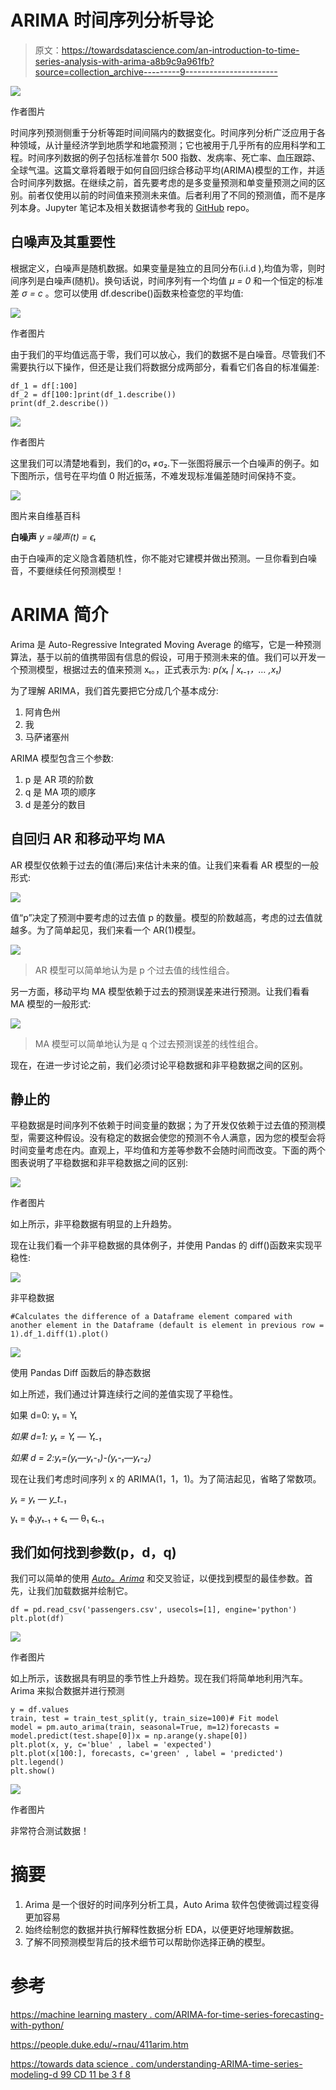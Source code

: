 # ARIMA 时间序列分析导论

> 原文：<https://towardsdatascience.com/an-introduction-to-time-series-analysis-with-arima-a8b9c9a961fb?source=collection_archive---------9----------------------->

![](img/ac59dc5c980f0175caf1d6a512eaf808.png)

作者图片

时间序列预测侧重于分析等距时间间隔内的数据变化。时间序列分析广泛应用于各种领域，从计量经济学到地质学和地震预测；它也被用于几乎所有的应用科学和工程。时间序列数据的例子包括标准普尔 500 指数、发病率、死亡率、血压跟踪、全球气温。这篇文章将着眼于如何自回归综合移动平均(ARIMA)模型的工作，并适合时间序列数据。在继续之前，首先要考虑的是多变量预测和单变量预测之间的区别。前者仅使用以前的时间值来预测未来值。后者利用了不同的预测值，而不是序列本身。Jupyter 笔记本及相关数据请参考我的 [GitHub](https://github.com/TahaBinhuraib/Arima_medium) repo。

## 白噪声及其重要性

根据定义，白噪声是随机数据。如果变量是独立的且同分布(i.i.d ),均值为零，则时间序列是白噪声(随机)。换句话说，时间序列有一个均值 *μ = 0* 和一个恒定的标准差 *σ = c* 。您可以使用 df.describe()函数来检查您的平均值:

![](img/b3321a81f9045dd5bf055ad691d20b7b.png)

作者图片

由于我们的平均值远高于零，我们可以放心，我们的数据不是白噪音。尽管我们不需要执行以下操作，但还是让我们将数据分成两部分，看看它们各自的标准偏差:

```
df_1 = df[:100]
df_2 = df[100:]print(df_1.describe())
print(df_2.describe())
```

![](img/2019170b492e80860239df88cccef48c.png)

作者图片

这里我们可以清楚地看到，我们的σ₁ ≠σ₂.下一张图将展示一个白噪声的例子。如下图所示，信号在平均值 0 附近振荡，不难发现标准偏差随时间保持不变。

![](img/e723fb2bc57bad243344755e9f918c45.png)

图片来自维基百科

**白噪声** *y =噪声(t) = ϵₜ*

由于白噪声的定义隐含着随机性，你不能对它建模并做出预测。一旦你看到白噪音，不要继续任何预测模型！

# ARIMA 简介

Arima 是 Auto-Regressive Integrated Moving Average 的缩写，它是一种预测算法，基于以前的值携带固有信息的假设，可用于预测未来的值。我们可以开发一个预测模型，根据过去的值来预测 xₜ。，正式表示为:
*p(xₜ | xₜ₋₁，… ,x₁)*

为了理解 ARIMA，我们首先要把它分成几个基本成分:

1.  阿肯色州
2.  我
3.  马萨诸塞州

ARIMA 模型包含三个参数:

1.  p 是 AR 项的阶数
2.  q 是 MA 项的顺序
3.  d 是差分的数目

## 自回归 AR 和移动平均 MA

AR 模型仅依赖于过去的值(滞后)来估计未来的值。让我们来看看 AR 模型的一般形式:

![](img/373db636e7d4de29db5ee1095020670f.png)

值“p”决定了预测中要考虑的过去值 p 的数量。模型的阶数越高，考虑的过去值就越多。为了简单起见，我们来看一个 AR(1)模型。

![](img/f89001f9d2f8e22b2ff442963d79d36d.png)

> AR 模型可以简单地认为是 p 个过去值的线性组合。

另一方面，移动平均 MA 模型依赖于过去的预测误差来进行预测。让我们看看 MA 模型的一般形式:

![](img/50360ec24b426c46715bf0fa959931f1.png)

> MA 模型可以简单地认为是 q 个过去预测误差的线性组合。

现在，在进一步讨论之前，我们必须讨论平稳数据和非平稳数据之间的区别。

## 静止的

平稳数据是时间序列不依赖于时间变量的数据；为了开发仅依赖于过去值的预测模型，需要这种假设。没有稳定的数据会使您的预测不令人满意，因为您的模型会将时间变量考虑在内。直观上，平均值和方差等参数不会随时间而改变。下面的两个图表说明了平稳数据和非平稳数据之间的区别:

![](img/a98e0873395a003e587fada3e50db7cd.png)

作者图片

如上所示，非平稳数据有明显的上升趋势。

现在让我们看一个非平稳数据的具体例子，并使用 Pandas 的 diff()函数来实现平稳性:

![](img/5f42e68cba846cb54d70230782b4797a.png)

非平稳数据

```
#Calculates the difference of a Dataframe element compared with another element in the Dataframe (default is element in previous row = 1).df_1.diff(1).plot()
```

![](img/7cf594f2fb12faa1627dcf123f9dadb4.png)

使用 Pandas Diff 函数后的静态数据

如上所述，我们通过计算连续行之间的差值实现了平稳性。

如果 d=0: yₜ = Yₜ

*如果 d=1: yₜ = Yₜ — Yₜ₋₁*

*如果 d = 2:yₜ=(yₜ—yₜ-₁)-(yₜ-₁—yₜ-₂)*

现在让我们考虑时间序列 x 的 ARIMA(1，1，1)。为了简洁起见，省略了常数项。

*yₜ = yₜ — y_t₋₁*

yₜ = ϕ₁yₜ₋₁ + ϵₜ — θ₁ ϵₜ₋₁

## 我们如何找到参数(p，d，q)

我们可以简单的使用 [*Auto。Arima*](https://pypi.org/project/pmdarima/) 和交叉验证，以便找到模型的最佳参数。首先，让我们加载数据并绘制它。

```
df = pd.read_csv('passengers.csv', usecols=[1], engine='python')
plt.plot(df)
```

![](img/2b2241b62bf91a779eac22e6af1a77ef.png)

作者图片

如上所示，该数据具有明显的季节性上升趋势。现在我们将简单地利用汽车。Arima 来拟合数据并进行预测

```
y = df.values
train, test = train_test_split(y, train_size=100)# Fit model
model = pm.auto_arima(train, seasonal=True, m=12)forecasts = model.predict(test.shape[0])x = np.arange(y.shape[0])
plt.plot(x, y, c='blue' , label = 'expected')
plt.plot(x[100:], forecasts, c='green' , label = 'predicted')
plt.legend()
plt.show() 
```

![](img/389259ab3d3fb1ef1245aca8b7571ac4.png)

作者图片

非常符合测试数据！

# 摘要

1.  Arima 是一个很好的时间序列分析工具，Auto Arima 软件包使微调过程变得更加容易
2.  始终绘制您的数据并执行解释性数据分析 EDA，以便更好地理解数据。
3.  了解不同预测模型背后的技术细节可以帮助你选择正确的模型。

# 参考

[https://machine learning mastery . com/ARIMA-for-time-series-forecasting-with-python/](https://machinelearningmastery.com/arima-for-time-series-forecasting-with-python/)

https://people.duke.edu/~rnau/411arim.htm

[https://towards data science . com/understanding-ARIMA-time-series-modeling-d 99 CD 11 be 3 f 8](/understanding-arima-time-series-modeling-d99cd11be3f8)